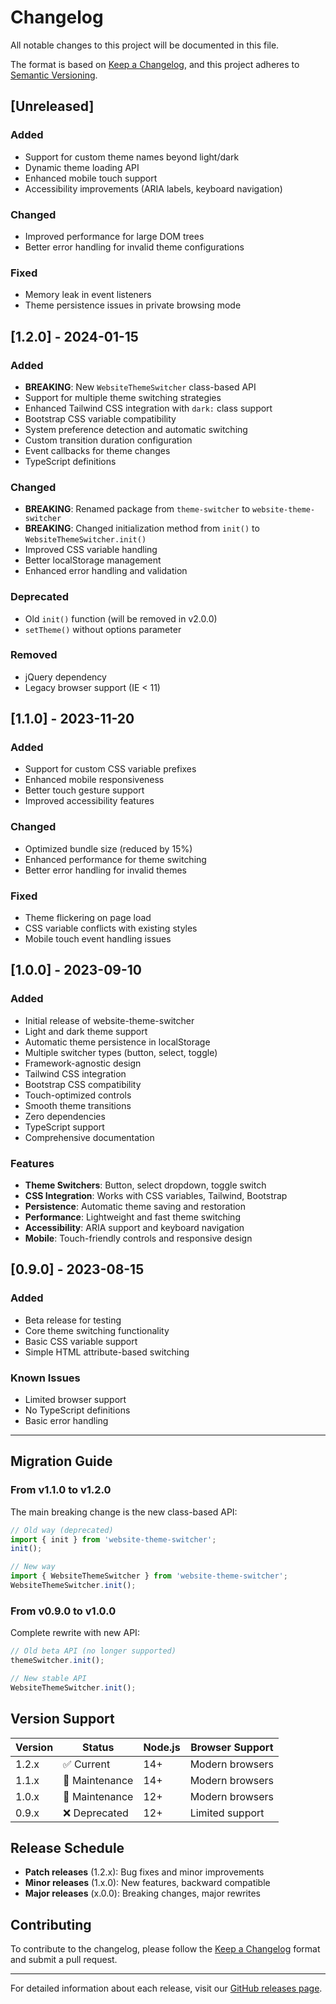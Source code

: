 # Changelog

All notable changes to this project will be documented in this file.

The format is based on [Keep a Changelog](https://keepachangelog.com/en/1.0.0/),
and this project adheres to [Semantic Versioning](https://semver.org/spec/v2.0.0.html).

## [Unreleased]

### Added
- Support for custom theme names beyond light/dark
- Dynamic theme loading API
- Enhanced mobile touch support
- Accessibility improvements (ARIA labels, keyboard navigation)

### Changed
- Improved performance for large DOM trees
- Better error handling for invalid theme configurations

### Fixed
- Memory leak in event listeners
- Theme persistence issues in private browsing mode

## [1.2.0] - 2024-01-15

### Added
- **BREAKING**: New `WebsiteThemeSwitcher` class-based API
- Support for multiple theme switching strategies
- Enhanced Tailwind CSS integration with `dark:` class support
- Bootstrap CSS variable compatibility
- System preference detection and automatic switching
- Custom transition duration configuration
- Event callbacks for theme changes
- TypeScript definitions

### Changed
- **BREAKING**: Renamed package from `theme-switcher` to `website-theme-switcher`
- **BREAKING**: Changed initialization method from `init()` to `WebsiteThemeSwitcher.init()`
- Improved CSS variable handling
- Better localStorage management
- Enhanced error handling and validation

### Deprecated
- Old `init()` function (will be removed in v2.0.0)
- `setTheme()` without options parameter

### Removed
- jQuery dependency
- Legacy browser support (IE < 11)

## [1.1.0] - 2023-11-20

### Added
- Support for custom CSS variable prefixes
- Enhanced mobile responsiveness
- Better touch gesture support
- Improved accessibility features

### Changed
- Optimized bundle size (reduced by 15%)
- Enhanced performance for theme switching
- Better error handling for invalid themes

### Fixed
- Theme flickering on page load
- CSS variable conflicts with existing styles
- Mobile touch event handling issues

## [1.0.0] - 2023-09-10

### Added
- Initial release of website-theme-switcher
- Light and dark theme support
- Automatic theme persistence in localStorage
- Multiple switcher types (button, select, toggle)
- Framework-agnostic design
- Tailwind CSS integration
- Bootstrap CSS compatibility
- Touch-optimized controls
- Smooth theme transitions
- Zero dependencies
- TypeScript support
- Comprehensive documentation

### Features
- **Theme Switchers**: Button, select dropdown, toggle switch
- **CSS Integration**: Works with CSS variables, Tailwind, Bootstrap
- **Persistence**: Automatic theme saving and restoration
- **Performance**: Lightweight and fast theme switching
- **Accessibility**: ARIA support and keyboard navigation
- **Mobile**: Touch-friendly controls and responsive design

## [0.9.0] - 2023-08-15

### Added
- Beta release for testing
- Core theme switching functionality
- Basic CSS variable support
- Simple HTML attribute-based switching

### Known Issues
- Limited browser support
- No TypeScript definitions
- Basic error handling

---

## Migration Guide

### From v1.1.0 to v1.2.0

The main breaking change is the new class-based API:

```javascript
// Old way (deprecated)
import { init } from 'website-theme-switcher';
init();

// New way
import { WebsiteThemeSwitcher } from 'website-theme-switcher';
WebsiteThemeSwitcher.init();
```

### From v0.9.0 to v1.0.0

Complete rewrite with new API:

```javascript
// Old beta API (no longer supported)
themeSwitcher.init();

// New stable API
WebsiteThemeSwitcher.init();
```

## Version Support

| Version | Status | Node.js | Browser Support |
|---------|--------|---------|-----------------|
| 1.2.x   | ✅ Current | 14+ | Modern browsers |
| 1.1.x   | 🔄 Maintenance | 14+ | Modern browsers |
| 1.0.x   | 🔄 Maintenance | 12+ | Modern browsers |
| 0.9.x   | ❌ Deprecated | 12+ | Limited support |

## Release Schedule

- **Patch releases** (1.2.x): Bug fixes and minor improvements
- **Minor releases** (1.x.0): New features, backward compatible
- **Major releases** (x.0.0): Breaking changes, major rewrites

## Contributing

To contribute to the changelog, please follow the [Keep a Changelog](https://keepachangelog.com/en/1.0.0/) format and submit a pull request.

---

For detailed information about each release, visit our [GitHub releases page](https://github.com/your-username/website-theme-switcher/releases).
